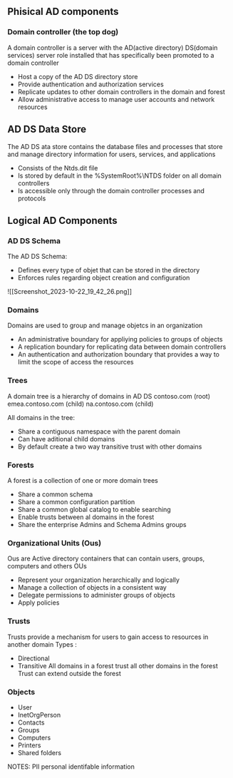 
## Phisical AD components

### Domain controller (the top dog)
A domain controller is a server with the AD(active directory) DS(domain services) server role installed that has specifically been promoted to a domain controller
- Host a copy of the AD DS directory store
- Provide authentication and authorization services
- Replicate updates to other domain controllers in the domain and forest
- Allow administrative access to manage user accounts and network resources

## AD DS Data Store
The AD DS ata store contains the database files and processes that store and manage directory information for users, services, and applications
- Consists of the Ntds.dit file
- Is stored by default in the %SystemRoot%\NTDS folder on all domain controllers
- Is accessible only through the domain controller processes and protocols

## Logical AD Components


### AD DS Schema
The AD DS Schema:
- Defines every type of objet that can be stored in the directory
-  Enforces rules regarding object creation and configuration

![[Screenshot_2023-10-22_19_42_26.png]]

### Domains
Domains are used to group and manage objetcs in an organization

- An administrative boundary for appliying policies to groups of objects
- A replication boundary for replicating data between domain controllers
- An authentication and authorization boundary that provides a way to limit the scope of access the resources 

### Trees
A domain tree is a hierarchy of domains in AD DS 
contoso.com (root)
emea.contoso.com (child)
na.contoso.com (child)

All domains in the tree:

- Share a contiguous namespace with the parent domain 
- Can have aditional child domains
- By default create a two way transitive trust with other domains


### Forests

A forest is a collection of one or more domain trees 

- Share a common schema
- Share a common configuration partition 
- Share a common global catalog to enable searching
- Enable trusts between al domains in the forest 
- Share the enterprise Admins and Schema Admins groups 

### Organizational Units (Ous)
Ous are Active directory containers that can contain users, groups, computers and others OUs
- Represent your organization herarchically and logically
- Manage a collection of objects in a consistent way
- Delegate permissions to administer groups of objects
- Apply policies

### Trusts
Trusts provide a mechanism for users to gain access to resources in another domain
Types :
- Directional 
- Transitive
All domains in a forest trust all other domains in the forest
Trust can extend outside the forest

### Objects 

- User
- InetOrgPerson
- Contacts
- Groups
- Computers
- Printers
- Shared folders









NOTES: PII personal identifable information